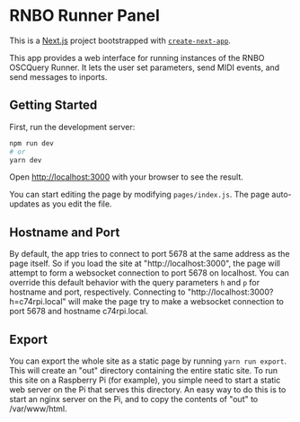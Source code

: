 # RNBO Runner Panel

This is a [Next.js](https://nextjs.org/) project bootstrapped with [`create-next-app`](https://github.com/vercel/next.js/tree/canary/packages/create-next-app).

This app provides a web interface for running instances of the RNBO OSCQuery Runner. It lets the user set parameters, send MIDI events, and send messages to inports.

## Getting Started

First, run the development server:

```bash
npm run dev
# or
yarn dev
```

Open [http://localhost:3000](http://localhost:3000) with your browser to see the result.

You can start editing the page by modifying `pages/index.js`. The page auto-updates as you edit the file.

## Hostname and Port

By default, the app tries to connect to port 5678 at the same address as the page itself. So if you load the site at "http://localhost:3000", the page will attempt to form a websocket connection to port 5678 on localhost. You can override this default behavior with the query parameters `h` and `p` for hostname and port, respectively. Connecting to "http://localhost:3000?h=c74rpi.local" will make the page try to make a websocket connection to port 5678 and hostname c74rpi.local.

## Export

You can export the whole site as a static page by running `yarn run export`. This will create an "out" directory containing the entire static site. To run this site on a Raspberry Pi (for example), you simple need to start a static web server on the Pi that serves this directory. An easy way to do this is to start an nginx server on the Pi, and to copy the contents of "out" to /var/www/html.
